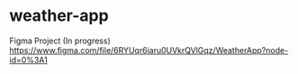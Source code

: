 # weather-app

Figma Project (In progress) https://www.figma.com/file/6RYUqr6iaru0UVkrQVlGqz/WeatherApp?node-id=0%3A1
